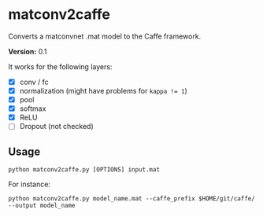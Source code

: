 # matconv2caffe
Converts a matconvnet .mat model to the Caffe framework.

**Version:** 0.1

It works for the following layers:

- [x] conv / fc
- [x] normalization (might have problems for `kappa != 1`)
- [x] pool
- [x] softmax
- [x] ReLU
- [ ] Dropout (not checked)

## Usage
`python matconv2caffe.py [OPTIONS] input.mat`

For instance:

`python matconv2caffe.py model_name.mat --caffe_prefix $HOME/git/caffe/ --output model_name`
